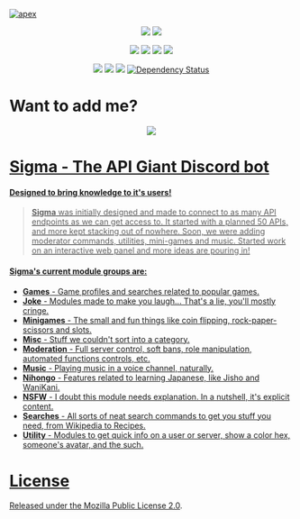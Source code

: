 
[![apex](https://i.imgur.com/TRSdGni.png)](https://auroraproject.xyz/)

<p align="center">
<img src="https://img.shields.io/badge/Sigma-2.75-orange.svg" />
<img src="https://img.shields.io/badge/Codename-Nayuki-orange.svg" />
</p>
<p align="center">
<a href="https://www.paypal.me/AleksaRadovic"><img src="https://img.shields.io/badge/PayPal-.Me-blue.svg" /></a>
<a href="https://www.python.org/"><img src="https://img.shields.io/badge/Python-3.6-blue.svg" /></a>
<a href="https://github.com/Rapptz/discord.py"><img src="https://img.shields.io/badge/discord-py-blue.svg" /></a>
<a href="https://discordapp.com/invite/Ze9EfTd"><img src="https://discordapp.com/api/guilds/200751504175398912/widget.png?style=shield" /></a>
</p>
<p align="center">
<a href="https://codeclimate.com/github/aurora-pro/apex-sigma"><img src="https://codeclimate.com/github/aurora-pro/apex-sigma/badges/gpa.svg" /></a>
<a href="https://codeclimate.com/github/aurora-pro/apex-sigma"><img src="https://codeclimate.com/github/aurora-pro/apex-sigma/badges/issue_count.svg" /></a>
<a href="https://travis-ci.org/aurora-pro/apex-sigma.svg?branch=master"><img src="https://travis-ci.org/aurora-pro/apex-sigma.svg?branch=master" /></a>
<a href='https://www.versioneye.com/user/projects/58782eec1fe8e3002b4a9b50'><img src='https://www.versioneye.com/user/projects/58782eec1fe8e3002b4a9b50/badge.svg?style=flat-square' alt="Dependency Status" /></a>
</p>

# Want to add me?
<p align="center">
<a href="https://discordapp.com/oauth2/authorize?client_id=216437513709944832&scope=bot&permissions=8"><img src="https://i.imgur.com/JRG5fi0.png" />
</p>

# Sigma - The API Giant Discord bot
#### Designed to bring knowledge to it's users!

> **Sigma** was initially designed and made to connect to as many API endpoints as we can get access to. It started with a planned 50 APIs, and more kept stacking out of nowhere. Soon, we were adding moderator commands, utilities, mini-games and music. Started work on an interactive web panel and more ideas are pouring in!

#### Sigma's current module groups are:
* **Games** - Game profiles and searches related to popular games.
* **Joke** - Modules made to make you laugh... That's a lie, you'll mostly cringe.
* **Minigames** - The small and fun things like coin flipping, rock-paper-scissors and slots.
* **Misc** - Stuff we couldn't sort into a category.
* **Moderation** - Full server control, soft bans, role manipulation, automated functions controls, etc.
* **Music** - Playing music in a voice channel, naturally.
* **Nihongo** - Features related to learning Japanese, like Jisho and WaniKani.
* **NSFW** - I doubt this module needs explanation. In a nutshell, it's explicit content.
* **Searches** - All sorts of neat search commands to get you stuff you need, from Wikipedia to Recipes.
* **Utility** - Modules to get quick info on a user or server, show a color hex, someone's avatar, and the such.

# License
Released under the [Mozilla Public License 2.0](LICENSE).

